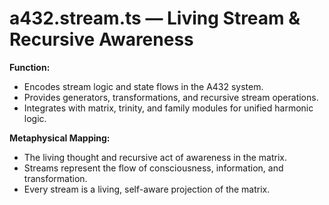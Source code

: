 # a432.stream.ts — Living Stream & Recursive Awareness

**Function:**
- Encodes stream logic and state flows in the A432 system.
- Provides generators, transformations, and recursive stream operations.
- Integrates with matrix, trinity, and family modules for unified harmonic logic.

**Metaphysical Mapping:**
- The living thought and recursive act of awareness in the matrix.
- Streams represent the flow of consciousness, information, and transformation.
- Every stream is a living, self-aware projection of the matrix. 